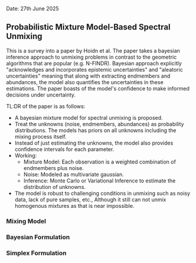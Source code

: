 Date: 27th June 2025

## Probabilistic Mixture Model-Based Spectral Unmixing

This is a survey into a paper by Hoidn et al. The paper takes a bayesian inference approach to unmixing problems in contrast to the geometric algorithms that are popular (e.g. N-FINDR). 
Bayesian approach explicitly "acknowledges and incorporates epistemic uncertainties" and "aleatoric uncertainties" meaning that along with extracting endmembers and abundances, the model also quantifies the uncertainties in these estimations. The paper boasts of the model's confidence to make informed decisions under uncertainty.

TL:DR of the paper is as follows:
- A bayesian mixture model for spectral unmixing is proposed.
- Treat the unknowns (noise, endmembers, abundances) as probability distributions. The models has priors on all unknowns including the mixing process itself.
- Instead of just estimating the unknowns, the model also provides confidence intervals for each parameter.
- Working:
  - Mixture Model: Each observation is a weighted combination of endmembers plus noise.
  - Noise: Modeled as multivariate gaussian.
  - Inference: Monte Carlo or Variational Inference to estimate the distribution of unknowns.
- The model is robust to challenging conditions in unmixing such as noisy data, lack of pure samples, etc., Although it still can not unmix homogenous mixtures as that is near impossible.

### Mixing Model

### Bayesian Formulation

### Simplex Formulation

###

